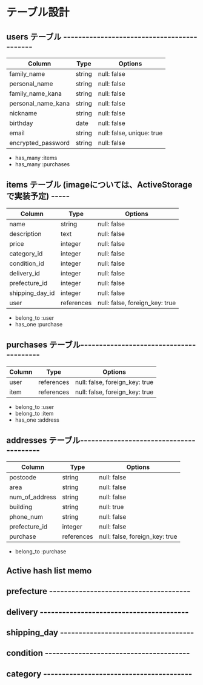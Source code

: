 # テーブル設計
## users テーブル -------------------------------------------
| Column             | Type       | Options                        |
| ------------------ | ---------- | ------------------------------ |
| family_name        | string     | null: false                    |
| personal_name      | string     | null: false                    |
| family_name_kana   | string     | null: false                    |
| personal_name_kana | string     | null: false                    |
| nickname           | string     | null: false                    |
| birthday           | date       | null: false                    |
| email              | string     | null: false, unique: true      |
| encrypted_password | string     | null: false                    |

- has_many :items
- has_many :purchases


## items テーブル (imageについては、ActiveStorageで実装予定) -----
| Column          | Type       | Options                        |
| --------------- | ---------- | -----------------------------  |
| name            | string     | null: false                    |
| description     | text       | null: false                    |
| price           | integer    | null: false                    |
| category_id     | integer    | null: false                    |
| condition_id    | integer    | null: false                    |
| delivery_id     | integer    | null: false                    |
| prefecture_id   | integer    | null: false                    |
| shipping_day_id | integer    | null: false                    |
| user            | references | null: false, foreign_key: true |

- belong_to :user
- has_one :purchase


## purchases テーブル----------------------------------------
| Column       | Type       | Options                        |
| ------------ | ---------- | ------------------------------ |
| user         | references | null: false, foreign_key: true |
| item         | references | null: false, foreign_key: true |

- belong_to :user
- belong_to :item
- has_one :address


## addresses テーブル----------------------------------------
| Column         | Type       | Options                        |
| ---------------| ---------- | ------------------------------ |
| postcode       | string     | null: false                    |
| area           | string     | null: false                    |
| num_of_address | string     | null: false                    |
| building       | string     | null: true                     |
| phone_num      | string     | null: false                    |
| prefecture_id  | integer    | null: false                    |
| purchase       | references | null: false, foreign_key: true |

- belong_to :purchase




## Active hash list memo ################################
## prefecture --------------------------------------
## delivery ----------------------------------------
## shipping_day ------------------------------------
## condition ---------------------------------------
## category ----------------------------------------
